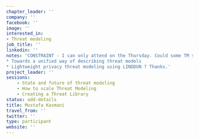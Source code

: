 ```yaml
---
chapter_leader: ''
company: ''
facebook: ''
image: ''
interested_in:
- Threat modeling
job_title: ''
linkedin: ''
notes: 'CONSTRAINT - I can only attend on the Thursday. Could some TM sessions be moved to Thursday like:
* Towards a unified way of describing threat models 
* Lightweight privacy threat modeling using LINDDUN ? Thanks.'
project_leader: ''
sessions: 
    - State and future of threat modeling
    - How to scale Threat Modeling
    - Creating a Threat Library
status: add-details
title: Mustafa Kasmani
travel_from: ''
twitter: ''
type: participant
website: ''
---
```


<!-- --!>
